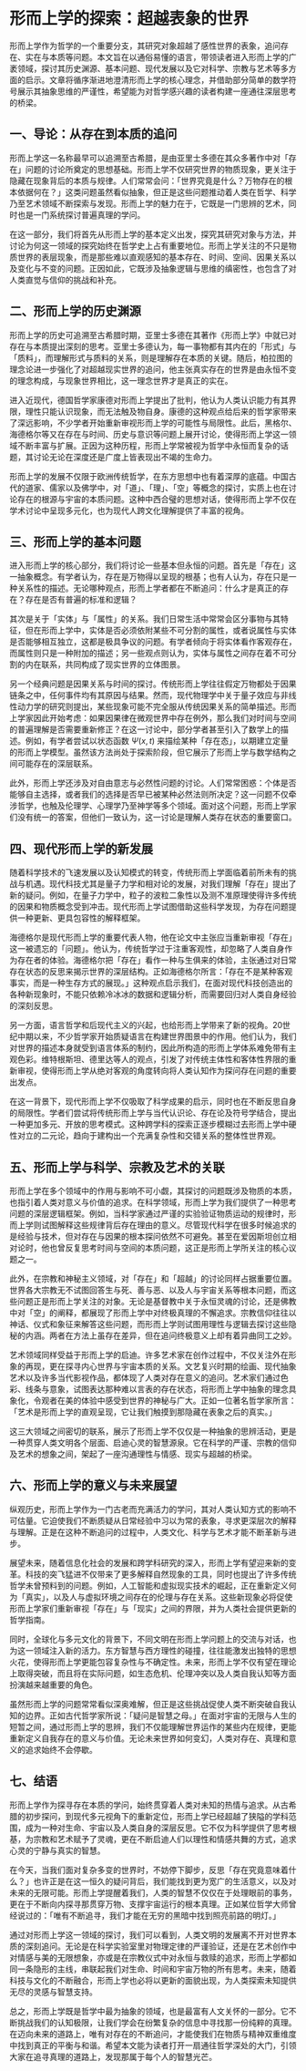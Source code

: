 # 形而上学的探索：超越表象的世界

形而上学作为哲学的一个重要分支，其研究对象超越了感性世界的表象，追问存在、实在与本质等问题。本文旨在以通俗易懂的语言，带领读者进入形而上学的广袤领域，探讨其历史渊源、基本问题、现代发展以及它对科学、宗教与艺术等多方面的启示。文章将循序渐进地澄清形而上学的核心理念，并借助部分简单的数学符号展示其抽象思维的严谨性，希望能为对哲学感兴趣的读者构建一座通往深层思考的桥梁。

## 一、导论：从存在到本质的追问

形而上学这一名称最早可以追溯至古希腊，是由亚里士多德在其众多著作中对「存在」问题的讨论所奠定的思想基础。形而上学不仅研究世界的物质现象，更关注于隐藏在现象背后的本质与规律。人们常常会问：「世界究竟是什么？万物存在的根本依据何在？」这类问题虽然看似抽象，但正是这些问题推动着人类在哲学、科学乃至艺术领域不断探索与发现。形而上学的魅力在于，它既是一门思辨的艺术，同时也是一门系统探讨普遍真理的学问。

在这一部分，我们将首先从形而上学的基本定义出发，探究其研究对象与方法，并讨论为何这一领域的探究始终在哲学史上占有重要地位。形而上学关注的不只是物质世界的表层现象，而是那些难以直观感知的基本存在、时间、空间、因果关系以及变化与不变的问题。正因如此，它既涉及抽象逻辑与思维的缜密性，也包含了对人类直觉与信仰的挑战和补充。

## 二、形而上学的历史渊源

形而上学的历史可追溯至古希腊时期，亚里士多德在其著作《形而上学》中就已对存在与本质提出深刻的思考。亚里士多德认为，每一事物都有其内在的「形式」与「质料」，而理解形式与质料的关系，则是理解存在本质的关键。随后，柏拉图的理念论进一步强化了对超越现实世界的追问，他主张真实存在的世界是由永恒不变的理念构成，与现象世界相比，这一理念世界才是真正的实在。

进入近现代，德国哲学家康德对形而上学提出了批判，他认为人类认识能力有其界限，理性只能认识现象，而无法触及物自身。康德的这种观点给后来的哲学家带来了深远影响，不少学者开始重新审视形而上学的可能性与局限性。此后，黑格尔、海德格尔等又在存在与时间、历史与意识等问题上展开讨论，使得形而上学这一领域不断丰富与扩展。正因为这种历程，形而上学常被视为哲学中永恒而复杂的话题，其讨论无论在深度还是广度上皆表现出不竭的生命力。

形而上学的发展不仅限于欧洲传统哲学，在东方思想中也有着深厚的底蕴。中国古代的道家、儒家以及佛学中，对「道」、「理」、「空」等概念的探讨，实质上也在讨论存在的根源与宇宙的本质问题。这种中西合璧的思想对话，使得形而上学不仅在学术讨论中呈现多元化，也为现代人跨文化理解提供了丰富的视角。

## 三、形而上学的基本问题

进入形而上学的核心部分，我们将讨论一些基本但永恒的问题。首先是「存在」这一抽象概念。有学者认为，存在是万物得以呈现的根基；也有人认为，存在只是一种关系性的描述。无论哪种观点，形而上学者都在不断追问：什么才是真正的存在？存在是否有普遍的标准和逻辑？

其次是关于「实体」与「属性」的关系。我们日常生活中常常会区分事物与其特征，但在形而上学中，实体是否必须依附某些不可分割的属性，或者说属性与实体是否能够相互独立，这都是极具争议的问题。有学者倾向于将实体看作客观存在，而属性则只是一种附加的描述；另一些观点则认为，实体与属性之间存在着不可分割的内在联系，共同构成了现实世界的立体图景。

另一个经典问题是因果关系与时间的探讨。传统形而上学往往假定万物都处于因果链条之中，任何事件均有其原因与结果。然而，现代物理学中关于量子效应与非线性动力学的研究则提出，某些现象可能不完全服从传统因果关系的简单描述。形而上学家因此开始考虑：如果因果律在微观世界中存在例外，那么我们对时间与空间的普遍理解是否需要重新修正？在这一讨论中，部分学者甚至引入了数学上的描述。例如，有学者尝试以状态函数 $\Psi(x,t)$ 来描绘某种「存在态」，以期建立定量的形而上学模型。虽然该方法尚处于探索阶段，但它展示了形而上学与数学结构之间可能存在的深层联系。

此外，形而上学还涉及对自由意志与必然性问题的讨论。人们常常困惑：个体是否能够自主选择，或者我们的选择是否早已被某种必然法则所决定？这一问题不仅牵涉哲学，也触及伦理学、心理学乃至神学等多个领域。面对这个问题，形而上学家们没有统一的答案，但他们一致认为，这一讨论是理解人类存在状态的重要窗口。

## 四、现代形而上学的新发展

随着科学技术的飞速发展以及认知模式的转变，传统形而上学面临着前所未有的挑战与机遇。现代科技尤其是量子力学和相对论的发展，对我们理解「存在」提出了新的疑问。例如，在量子力学中，粒子的波粒二象性以及测不准原理使得许多传统的因果和物质概念受到冲击。现代形而上学试图借助这些科学发现，为存在问题提供一种更新、更具包容性的解释框架。

海德格尔是现代形而上学的重要代表人物，他在论文中主张应当重新审视「存在」这一被遗忘的「问题」。他认为，传统哲学过于注重客观性，却忽略了人类自身作为存在者的体验。海德格尔把「存在」看作一种与生俱来的体验，主张通过对日常存在状态的反思来揭示世界的深层结构。正如海德格尔所言：「存在不是某种客观事实，而是一种生存方式的展现。」这种观点启示我们，在面对现代科技创造出的各种新现象时，不能只依赖冷冰冰的数据和逻辑分析，而需要回归对人类自身经验的深刻反思。

另一方面，语言哲学和后现代主义的兴起，也给形而上学带来了新的视角。20世纪中期以来，不少哲学家开始质疑语言在构建世界图景中的作用。他们认为，我们对世界的描述本身就受到语言体系的制约，因此所构造的形而上学体系难免带有主观色彩。维特根斯坦、德里达等人的观点，引发了对传统主体性和客体性界限的重新审视，使得形而上学从绝对客观的角度转向将人类认知作为探问存在问题的重要出发点。

在这一背景下，现代形而上学不仅吸取了科学成果的启示，同时也在不断反思自身的局限性。学者们尝试将传统形而上学与当代认识论、存在论及符号学结合，提出一种更加多元、开放的思考模式。这种跨学科的探索正逐步模糊过去形而上学中硬性对立的二元论，趋向于建构出一个充满复杂性和交错关系的整体性世界观。

## 五、形而上学与科学、宗教及艺术的关联

形而上学在多个领域中的作用与影响不可小觑，其探讨的问题既涉及物质的本质，也指引着人类对意义与价值的追求。在科学领域，形而上学为我们提供了一种思考问题的深层逻辑框架。例如，当科学家通过严谨的实验验证物质运动的规律时，形而上学则试图解释这些规律背后存在理由的意义。尽管现代科学在很多时候追求的是经验与技术，但对存在与因果的根本探问依然不可避免。甚至在爱因斯坦创立相对论时，他也曾反复思考时间与空间的本质问题，这正是形而上学所关注的核心议题之一。

此外，在宗教和神秘主义领域，对「存在」和「超越」的讨论同样占据重要位置。世界各大宗教无不试图回答生与死、善与恶、以及人与宇宙关系等根本问题，而这些问题正是形而上学关注的对象。无论是基督教中关于永恒灵魂的讨论，还是佛教中对「空」的阐释，都展现了形而上学中对终极真理的不懈追求。宗教信仰往往以神话、仪式和象征来解答这些问题，而形而上学则试图用理性与逻辑去探讨这些隐秘的内涵。两者在方法上虽存在差异，但在追问终极意义上却有着异曲同工之妙。

艺术领域同样受益于形而上学的启迪。许多艺术家在创作过程中，不仅关注外在形象的再现，更在探寻内心世界与宇宙本质的关系。文艺复兴时期的绘画、现代抽象艺术以及许多当代影视作品，都体现了人类对存在意义的追问。艺术家们通过色彩、线条与意象，试图表达那种难以言表的存在状态，将形而上学中抽象的理念具象化，令观者在美的体验中感受到世界的神秘与广大。正如一位著名哲学家所言：「艺术是形而上学的直观呈现，它让我们触摸到那隐藏在表象之后的真实。」

这三大领域之间密切的联系，展示了形而上学不仅仅是一种抽象的思辨活动，更是一种贯穿人类文明各个层面、启迪心灵的智慧源泉。它在科学的严谨、宗教的信仰及艺术的想象之间，架起了一座沟通理性与情感、现实与超越的桥梁。

## 六、形而上学的意义与未来展望

纵观历史，形而上学作为一门古老而充满活力的学问，其对人类认知方式的影响不可估量。它迫使我们不断质疑从日常经验中习以为常的表象，寻求更深层次的解释与理解。正是在这种不断追问的过程中，人类文化、科学与艺术才能不断革新与进步。

展望未来，随着信息化社会的发展和跨学科研究的深入，形而上学有望迎来新的变革。科技的突飞猛进不仅带来了更多解释自然现象的工具，同时也提出了许多传统哲学未曾预料到的问题。例如，人工智能和虚拟现实技术的崛起，正在重新定义何为「真实」，以及人与虚拟环境之间存在的伦理与存在关系。这些新现象必将促使形而上学家们重新审视「存在」与「现实」之间的界限，并为人类社会提供更新的哲学指南。

同时，全球化与多元文化的背景下，不同文明在形而上学问题上的交流与对话，也为这一领域注入新的活力。东方智慧与西方理性的碰撞，往往能激发出独特的思想火花，使得形而上学更能包容复杂性与不确定性。未来，形而上学不仅有望在理论上取得突破，而且将在实际问题，如生态危机、伦理冲突以及人类自我认知等方面扮演越来越重要的角色。

虽然形而上学的问题常常看似深奥难解，但正是这些挑战促使人类不断突破自我认知的边界。正如古代哲学家所说：「疑问是智慧之母。」在面对宇宙的无限与人生的短暂之间，通过形而上学的思辨，我们不仅能理解世界运作的某些内在规律，更能重新定义自我存在的意义与价值。无论未来世界如何变幻，人类对存在、真理和意义的追求始终不会停歇。

## 七、结语

形而上学作为探寻存在本质的学问，始终贯穿着人类对未知的热情与追求。从古希腊的初步探问，到现代多元视角下的重新定位，形而上学已经超越了狭隘的学科范围，成为一种对生命、宇宙以及人类自身的深层反思。它不仅为科学提供了思考根基，为宗教和艺术赋予了灵魂，更在不断启迪人们以理性和情感共舞的方式，追求心灵的宁静与真实的智慧。

在今天，当我们面对复杂多变的世界时，不妨停下脚步，反思「存在究竟意味着什么？」也许正是在这一恒久的疑问背后，我们能找到更为宽广的生活意义，以及对未来的无限可能。形而上学提醒着我们，人类的智慧不仅仅在于处理眼前的事务，更在于不断向内探寻那贯穿万物、支撑宇宙运行的根本真理。正如某位哲学大师曾经说过的：「唯有不断追寻，我们才能在无穷的黑暗中找到照亮前路的明灯。」

通过对形而上学这一领域的探讨，我们可以看到，人类文明的发展离不开对世界本质的深刻追问。无论是在科学实验室里对物理定律的严谨验证，还是在艺术创作中对情感与美的无限想象，亦或是在宗教仪式中对永恒与救赎的追求，形而上学都如同一条隐形的主线，串联起我们对生命、时间和宇宙万物的所有思考。未来，随着科技与文化的不断融合，形而上学也必将以更新的面貌出现，为人类探索未知提供无尽的灵感与智慧支持。

总之，形而上学既是哲学中最为抽象的领域，也是最富有人文关怀的一部分。它不断挑战我们的认知极限，让我们学会在纷繁复杂的信息中寻找那一份纯粹的真理。在迈向未来的道路上，唯有对存在的不断追问，才能使我们在物质与精神双重维度中找到真正的平衡与和谐。希望本文能为读者打开一扇通往哲学深处的大门，引领大家在追寻真理的道路上，发现那属于每个人的智慧光芒。